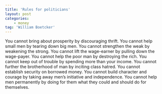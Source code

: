 ```yaml
---
title: 'Rules for politicians'
layout: post
categories:
    - money
tag: 'William Boetcker'
---
```


You cannot bring about prosperity by discouraging thrift. You cannot help small men by tearing down big men. You cannot strengthen the weak by weakening the strong. You cannot lift the wage-earner by pulling down the wage-payer. You cannot help the poor man by destroying the rich. You cannot keep out of trouble by spending more than your income. You cannot further the brotherhood of man by inciting class hatred. You cannot establish security on borrowed money. You cannot build character and courage by taking away men’s initiative and independence. You cannot help men permanently by doing for them what they could and should do for themselves.
